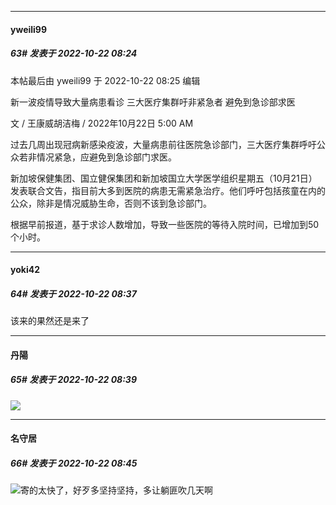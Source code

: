 

*****

####  yweili99  
##### 63#       发表于 2022-10-22 08:24

 本帖最后由 yweili99 于 2022-10-22 08:25 编辑 

新一波疫情导致大量病患看诊 三大医疗集群吁非紧急者 避免到急诊部求医

文 / 王康威胡洁梅 / 2022年10月22日 5:00 AM

过去几周出现冠病新感染疫波，大量病患前往医院急诊部门，三大医疗集群呼吁公众若非情况紧急，应避免到急诊部门求医。

新加坡保健集团、国立健保集团和新加坡国立大学医学组织星期五（10月21日）发表联合文告，指目前大多到医院的病患无需紧急治疗。他们呼吁包括孩童在内的公众，除非是情况威胁生命，否则不该到急诊部门。

根据早前报道，基于求诊人数增加，导致一些医院的等待入院时间，已增加到50个小时。



*****

####  yoki42  
##### 64#       发表于 2022-10-22 08:37

该来的果然还是来了

*****

####  丹陽  
##### 65#       发表于 2022-10-22 08:39

<img src="https://static.saraba1st.com/image/smiley/face2017/048.png" referrerpolicy="no-referrer">



*****

####  名守居  
##### 66#       发表于 2022-10-22 08:45

<img src="https://static.saraba1st.com/image/smiley/face2017/067.png" referrerpolicy="no-referrer">寄的太快了，好歹多坚持坚持，多让躺匪吹几天啊


